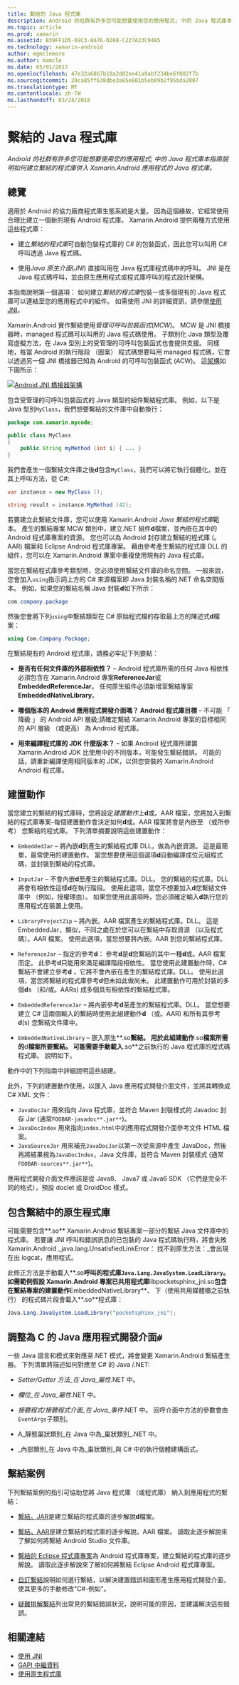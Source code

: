 ```yaml
---
title: 繫結的 Java 程式庫
description: Android 的社群有許多您可能想要使用您的應用程式; 中的 Java 程式庫本指南說明如何建立繫結的程式庫併入 Xamarin.Android 應用程式的 Java 程式庫。
ms.topic: article
ms.prod: xamarin
ms.assetid: B39FF1D5-69C3-8A76-D268-C227A23C9485
ms.technology: xamarin-android
author: mgmclemore
ms.author: mamcle
ms.date: 05/01/2017
ms.openlocfilehash: 47e32a68b7b10a2d02ee41a9abf234be6f002f7b
ms.sourcegitcommit: 20ca85ff638dbe3a85e601b5eb09b2f95bda2807
ms.translationtype: MT
ms.contentlocale: zh-TW
ms.lasthandoff: 03/28/2018
---
```

# <a name="binding-a-java-library"></a>繫結的 Java 程式庫

_Android 的社群有許多您可能想要使用您的應用程式; 中的 Java 程式庫本指南說明如何建立繫結的程式庫併入 Xamarin.Android 應用程式的 Java 程式庫。_

## <a name="overview"></a>總覽

適用於 Android 的協力廠商程式庫生態系統是大量。 因為這個緣故，它經常使用合理比建立一個新的現有 Android 程式庫。 Xamarin.Android 提供兩種方式使用這些程式庫：

-   建立*繫結的程式庫*可自動包裝程式庫的 C# 的包裝函式，因此您可以叫用 C# 呼叫透過 Java 程式碼。

-   使用*Java 原生介面*(*JNI*) 直接叫用在 Java 程式庫程式碼中的呼叫。 JNI 是在 Java 程式碼呼叫，並由原生應用程式或程式庫呼叫的程式設計架構。

本指南說明第一個選項： 如何建立*繫結的程式庫*包裝一或多個現有的 Java 程式庫可以連結至您的應用程式中的組件。 如需使用 JNI 的詳細資訊，請參閱[使用 JNI](~/android/platform/java-integration/working-with-jni.md)。

Xamarin.Android 實作繫結使用*管理可呼叫包裝函式*(*MCW*)。 MCW 是 JNI 橋接器時，managed 程式碼可以叫用的 Java 程式碼使用。 子類別化 Java 類型及覆寫虛擬方法，在 Java 型別上的受管理的可呼叫包裝函式也會提供支援。 同樣地，每當 Android 的執行階段 （圖案） 程式碼想要叫用 managed 程式碼，它會以透過另一個 JNI 橋接器已知為 Android 的可呼叫包裝函式 (ACW)。 這[架構](~/android/internals/architecture.md)如下圖所示：

[![Android JNI 橋接器架構](images/architecture.png)](images/architecture.png#lightbox)

包含受管理的可呼叫包裝函式的 Java 類型的組件繫結程式庫。 例如，以下是 Java 型別`MyClass`，我們想要繫結的文件庫中自動換行：

```java
package com.xamarin.mycode;

public class MyClass
{
    public String myMethod (int i) { ... }
}
```

我們會產生一個繫結文件庫之後**d**包含`MyClass`，我們可以將它執行個體化，並在其上呼叫方法，從 C#:

```csharp
var instance = new MyClass ();

string result = instance.MyMethod (42);
```

若要建立此繫結文件庫，您可以使用 Xamarin.Android *Java 繫結的程式庫*範本。 產生的繫結專案 MCW 類別中，建立.NET 組件**d**檔案，並內嵌在其中的 Android 程式庫專案的資源。 您也可以為 Android 封存建立繫結的程式庫 (。AAR) 檔案和 Eclipse Android 程式庫專案。 藉由參考產生繫結的程式庫 DLL 的組件，您可以在 Xamarin.Android 專案中重複使用現有的 Java 程式庫。

當您在繫結程式庫參考類型時，您必須使用繫結文件庫的命名空間。 一般來說，您會加入`using`指示詞上方的 C# 來源檔案即 Java 封裝名稱的.NET 命名空間版本。 例如，如果您的繫結名稱 Java 封裝**d**如下所示：

```csharp
com.company.package
```

然後您會將下列`using`中繫結類型在 C# 原始程式檔的存取最上方的陳述式**d**檔案：

```csharp
using Com.Company.Package;
```


在繫結現有的 Android 程式庫，請務必牢記下列要點：

* **是否有任何文件庫的外部相依性？** &ndash; Android 程式庫所需的任何 Java 相依性必須包含在 Xamarin.Android 專案**ReferenceJar**或**EmbeddedReferenceJar**。 任何原生組件必須新增至繫結專案**EmbeddedNativeLibrary**。  

* **哪個版本的 Android 應用程式開發介面嗎？ Android 程式庫目標** &ndash; 不可能 「 降級 」 的 Android API 層級;請確定繫結 Xamarin.Android 專案的目標相同的 API 層級 （或更高） 為 Android 程式庫。

* **用來編譯程式庫的 JDK 什麼版本？** &ndash; 如果 Android 程式庫所建置 Xamarin.Android JDK 比使用中的不同版本，可能發生繫結錯誤。 可能的話，請重新編譯使用相同版本的 JDK，以供您安裝的 Xamarin.Android Android 程式庫。


## <a name="build-actions"></a>建置動作

當您建立的繫結的程式庫時，您將設定*建置動作*上**d**或。AAR 檔案，您將加入到繫結的程式庫專案&ndash;每個建置動作會決定如何**d**或。AAR 檔案將會是內嵌至 （或所參考） 您繫結的程式庫。 下列清單摘要說明這些建置動作：

* `EmbeddedJar` &ndash; 將內嵌**d**到產生的繫結程式庫 DLL，做為內嵌資源。 這是最簡單，最常使用的建置動作。 當您想要使用這個選項**d**自動編譯成位元組程式碼，並封裝到繫結的程式庫。

* `InputJar` &ndash; 不會內嵌**d**至產生的繫結程式庫。DLL。 您的繫結的程式庫。DLL 將會有相依性這樣**d**在執行階段。 使用此選項，當您不想要加入**d**您繫結文件庫中 （例如，授權理由）。 如果您使用此選項時，您必須確定輸入**d**執行您的應用程式在裝置上使用。

* `LibraryProjectZip` &ndash; 將內嵌。AAR 檔案產生的繫結程式庫。DLL。 這是 EmbeddedJar，類似，不同之處在於您可以在繫結中存取資源 （以及程式碼）。AAR 檔案。 使用此選項，當您想要將內嵌。AAR 到您的繫結程式庫。

* `ReferenceJar` &ndash; 指定的參考**d**： 參考**d**是**d**您繫結的其中一種**d**或。AAR 檔案而定。 此參考**d**只能用來滿足編譯階段相依性。 當您使用此建置動作時，C# 繫結不會建立參考**d** ，它將不會內嵌在產生的繫結程式庫。DLL。 使用此選項，當您將繫結的程式庫參考**d**但未如此做尚未。 此建置動作可用於封裝的多個**d**s （和/或。AARs) 成多個具有相依性的繫結程式庫。

* `EmbeddedReferenceJar` &ndash; 將內嵌參考**d**至產生的繫結程式庫。DLL。 當您想要建立 C# 這兩個輸入的繫結時使用此組建動作**d** （或。AAR) 和所有其參考**d**(s) 您繫結文件庫中。

* `EmbeddedNativeLibrary` &ndash; 嵌入原生**.so**繫結。 用於此組建動作**.so**檔案所需的**d**檔案所要繫結。 可能需要手動載入**.so**之前執行的 Java 程式庫的程式碼程式庫。 說明如下。

動作中的下列指南中詳細說明這些組建。

此外，下列的建置動作使用，以匯入 Java 應用程式開發介面文件，並將其轉換成 C# XML 文件：

* `JavaDocJar` 用來指向 Java 程式庫，並符合 Maven 封裝樣式的 Javadoc 封存 Jar (通常`FOOBAR-javadoc**.jar**`)。
* `JavaDocIndex` 用來指向`index.html`中的應用程式開發介面參考文件 HTML 檔案。
* `JavaSourceJar` 用來補充`JavaDocJar`以第一次從來源中產生 JavaDoc，然後再將結果視為`JavaDocIndex`，Java 文件庫，並符合 Maven 封裝樣式 (通常`FOOBAR-sources**.jar**`)。

應用程式開發介面文件應該是從 Java8、 Java7 或 Java6 SDK （它們是完全不同的格式），預設 doclet 或 DroidDoc 樣式。

## <a name="including-a-native-library-in-a-binding"></a>包含繫結中的原生程式庫

可能需要包含**.so** Xamarin.Android 繫結專案一部分的繫結 Java 文件庫中的程式庫。 若要讓 JNI 呼叫和錯誤訊息的已包裝的 Java 程式碼執行時，將會失敗 Xamarin.Android _java.lang.UnsatisfiedLinkError： 找不到原生方法：_會出現在出 logcat，應用程式。

此修正方法是手動載入**.so**呼叫的程式庫`Java.Lang.JavaSystem.LoadLibrary`。 如需範例假設 Xamarin.Android 專案已共用程式庫**libpocketsphinx_jni.so**包含在繫結專案的建置動作**EmbeddedNativeLibrary**、 下（使用共用媒體櫃之前執行） 的程式碼片段會載入**.so**程式庫：

```csharp
Java.Lang.JavaSystem.LoadLibrary("pocketsphinx_jni");
```

## <a name="adapting-java-apis-to-ceparsl"></a>調整為 C 的 Java 應用程式開發介面&eparsl;

一些 Java 語言和模式來對應至.NET 模式，將會變更 Xamarin.Android 繫結產生器。 下列清單將描述如何對應至 C# 的 Java /.NET:

-   _Setter/Getter 方法_在 Java_屬性_.NET 中。

-   _欄位_在 Java_屬性_.NET 中。

-   _接聽程式/接聽程式介面_在 Java_事件_.NET 中。 回呼介面中方法的參數會由`EventArgs`子類別。

-   A_靜態巢狀類別_在 Java 中為_巢狀類別_.NET 中。

-   _內部類別_在 Java 中為_巢狀類別_與 C# 中的執行個體建構函式。



## <a name="binding-scenarios"></a>繫結案例

下列繫結案例的指引可協助您將 Java 程式庫 （或程式庫） 納入到應用程式的繫結：

-   [繫結。JAR](~/android/platform/binding-java-library/binding-a-jar.md)是建立繫結的程式庫的逐步解說**d**檔案。

-   [繫結。AAR](~/android/platform/binding-java-library/binding-an-aar.md)是建立繫結的程式庫的逐步解說。AAR 檔案。 讀取此逐步解說來了解如何將繫結 Android Studio 文件庫。

-   [繫結的 Eclipse 程式庫專案](~/android/platform/binding-java-library/binding-a-library-project.md)為 Android 程式庫專案，建立繫結的程式庫的逐步解說。 讀取此逐步解說來了解如何將繫結 Eclipse Android 程式庫專案。

-   [自訂繫結](~/android/platform/binding-java-library/customizing-bindings/index.md)說明如何進行繫結，以解決建置錯誤和圖形產生應用程式開發介面，使其更多的手動修改"C#-例如"。

-   [疑難排解繫結](~/android/platform/binding-java-library/troubleshooting-bindings.md)列出常見的繫結錯誤狀況，說明可能的原因，並建議解決這些錯誤。


## <a name="related-links"></a>相關連結

- [使用 JNI](~/android/platform/java-integration/working-with-jni.md)
- [GAPI 中繼資料](http://www.mono-project.com/docs/gui/gtksharp/gapi/#metadata)
- [使用原生程式庫](~/android/platform/native-libraries.md)
